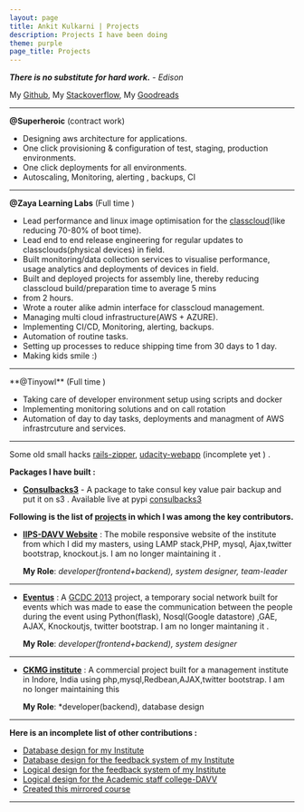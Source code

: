 ```yaml
---
layout: page
title: Ankit Kulkarni | Projects
description: Projects I have been doing
theme: purple
page_title: Projects 
---
```


***There is no substitute for hard work.*** - *Edison*

My [Github](https://github.com/Ankit-Kulkarni/), My [Stackoverflow](https://stackoverflow.com/users/2397396/ankit-kulkarni), My [Goodreads](https://www.goodreads.com/user/show/44478379-ankit-kulkarni)


<hr>

**@Superheroic** (contract work)

* Designing aws architecture for applications.
* One click provisioning & configuration of test, staging, production environments.
* One click deployments for all environments.  
* Autoscaling, Monitoring, alerting , backups, CI

<hr>

**@Zaya Learning Labs** (Full time )

* Lead performance and linux image optimisation for the [classcloud](http://classcloud.zaya.in/)(like reducing 70-80% of boot time).
* Lead end to end release engineering for regular updates to classclouds(physical devices) in field.
* Built monitoring/data collection services to visualise performance, usage analytics and deployments of devices in field.
* Built and deployed projects for assembly line, thereby reducing classcloud build/preparation time to average 5 mins
* from 2 hours.
* Wrote a router alike admin interface for classcloud management.
* Managing multi cloud infrastructure(AWS + AZURE).
* Implementing CI/CD, Monitoring, alerting, backups. 
* Automation of routine tasks. 
* Setting up processes to reduce shipping time from 30 days to 1 day.
* Making kids smile :)

<hr>
**@Tinyowl** (Full time )

* Taking care of developer environment setup using scripts and docker
* Implementing monitoring solutions and on call rotation
* Automation of day to day tasks, deployments and managment of AWS infrastrcuture and services. 

<hr>

Some old small hacks [rails-zipper](http://zipper.noip.me), [udacity-webapp](http://udacitywebapp.noip.me/) (incomplete yet ) .

**Packages I have built :**

* **[Consulbacks3](https://pypi.python.org/pypi/consulbacks3)** - A package to take consul key value pair backup and put it on s3 . Available live at pypi [consulbacks3](https://pypi.python.org/pypi/consulbacks3) 

**Following is the list of [projects]({{page.url}}) in which I was among the key contributors.**

* **[IIPS-DAVV Website](http://iips.edu.in/)** : The mobile responsive website of the institute from which I did my masters, using  LAMP stack,PHP, mysql, Ajax,twitter bootstrap, knockout.js. I am no longer maintaining it . 

	**My Role**: *developer(frontend+backend), system designer, team-leader* 
<hr>

* **[Eventus](http://gcdc2013-eventus.appspot.com/)** : A [GCDC 2013](http://www.google.co.in/events/gcdc2013/) project, a temporary social network built for events which was made to ease the communication between the people during the event using Python(flask), Nosql(Google datastore) ,GAE, AJAX, Knockoutjs, twitter bootstrap. I am no longer maintaning it . 

	**My Role**: *developer(frontend+backend), system designer* 
<hr>

* **[CKMG institute](http://ckmgindore.com/)** : A commercial project built for a management institute in Indore, India using php,mysql,Redbean,AJAX,twitter bootstrap. I am no longer maintaining this 

	**My Role**: *developer(backend), database design 
<hr>


**Here is an incomplete list of other contributions :**

* [Database design for my Institute](http://iips.edu.in/)
* [Database design for the feedback system of my Institute](http://iips.edu.in/feedback_system/index.php)
* [Logical design for the feedback system of my Institute](http://iips.edu.in/feedback_system/index.php)
* [Logical design for the Academic staff college-DAVV](http://ugchrdcdauniv.in/developers)
* [Created this mirrored course ](https://sites.google.com/site/udacitycs215/)
<hr>